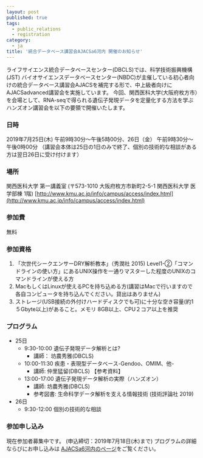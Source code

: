 ```yaml
---
layout: post
published: true
tags:
  - public_relations
  - registration
category:
  - ja
title: '統合データベース講習会AJACSa6河内 開催のお知らせ'
---
```


ライフサイエンス統合データベースセンター(DBCLS)では、科学技術振興機構(JST) バイオサイエンスデータベースセンター(NBDC)が主催している初心者向けの統合データベース講習会AJACSを補完する形で、中上級者向けにAJACSadvanced講習会を実施しています。 今回、関西医科大学(大阪府枚方市）を会場として、RNA-seqで得られる遺伝子発現データを定量化する方法を学ぶハンズオン講習会を以下の要領で開催いたします。

### 日時
2019年7月25日(木) 午前9時30分〜午後5時00分、26日（金） 午前9時30分〜午後0時00分 （講習会本体は25日の1日のみで終了、個別の技術的な相談がある方は翌日26日に受け付けます）

### 場所
関西医科大学 第一講義室 (〒573-1010 大阪府枚方市新町2-5-1 関西医科大学 医学部棟 1階) [http://www.kmu.ac.jp/info/campus/access/index.html](http://www.kmu.ac.jp/info/campus/access/index.html)

### 参加費
無料

### 参加資格
1. 「次世代シークエンサーDRY解析教本」（秀潤社 2015) Level1-②「コマンドラインの使い方」にあるUNIX操作を一通りマスターした程度のUNIXのコマンドラインが使える方
2. MacもしくはLinuxが使えるPCを持ち込める方(講習はMacで行いますので各自コンピュータを持ち込んでください。貸出はありません)
3. ストレージ(USB接続の外付けハードディスクでも可)に十分な空き容量(約1５Gbyte以上)があること。メモリ 8GB以上、CPU２コア以上を推奨

### プログラム
- 25日
  - 9:30-10:00 遺伝子発現データ解析とは? 
    - 講師： 坊農秀雅(DBCLS)
  - 10:00-11:30 疾患・表現型データベース-Gendoo、OMIM、他-
    - 講師: 仲里猛留(DBCLS) 【参考資料】
  - 13:00-17:00 遺伝子発現データ解析の実際（ハンズオン） 
    - 講師: 坊農秀雅(DBCLS)
    - 参考図書: 生命科学データ解析を支える情報技術 (技術評論社 2019)
- 26日
  - 9:30-12:00 個別の技術的な相談

### 参加申し込み
現在参加者募集中です。 (申込締切：2019年7月18日(木)まで)
プログラムの詳細ならびにお申し込みは [AJACSa6河内のページ](https://github.com/AJACS-training/AJACSa6)をご覧ください。
